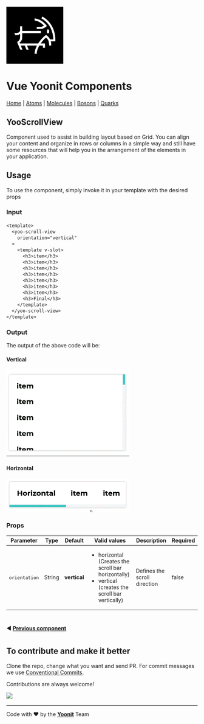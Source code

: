 [<img src="../../../assets/yoonit-icon.jpg" width="150">](https://github.com/Yoonit-Labs/vue-yoonit-components)

# Vue Yoonit Components

[Home](https://github.com/Yoonit-Labs/vue-yoonit-components) | [Atoms](https://github.com/Yoonit-Labs/vue-yoonit-components/blob/feature/readme/README.md#atoms) | [Molecules](https://github.com/Yoonit-Labs/vue-yoonit-components/blob/feature/readme/README.md#molecules) | [Bosons](https://github.com/Yoonit-Labs/vue-yoonit-components/blob/feature/readme/README.md#bosons) | [Quarks](https://github.com/Yoonit-Labs/vue-yoonit-components/blob/feature/readme/README.md#quarks)

## YooScrollView

Component used to assist in building layout based on Grid. You can align your content and organize in rows or columns in a simple way and still have some resources that will help you in the arrangement of the elements in your application.

## Usage

To use the component, simply invoke it in your template with the desired props

### Input
```vue
<template>
  <yoo-scroll-view
    orientation="vertical"
  >
    <template v-slot>
      <h3>item</h3>
      <h3>item</h3>
      <h3>item</h3>
      <h3>item</h3>
      <h3>item</h3>
      <h3>item</h3>
      <h3>item</h3>
      <h3>Final</h3>
    </template>
  </yoo-scroll-view>
</template>
```
### Output

The output of the above code will be:

#### Vertical
<img src="../../../../public/readme-img/scrollview-vertical.gif" alt="Example for YooScrollView component as Vertical option">

#### Horizontal
<img src="../../../../public/readme-img/scrollview-horizontal.gif" alt="Example for YooScrollView component as Horizontal option">

### Props

| Parameter     | Type    | Default      | Valid values                                            | Description                                   | Required
|---------------|---------|--------------|---------------------------------------------------------|-----------------------------------------------|---------
| `orientation` | String  | **vertical** | <ul><li> horizontal (Creates the scroll bar horizontally) </li><li> vertical (creates the scroll bar vertically) </li></ul> | Defines the scroll direction | false

#
 
#### :arrow_backward: [**Previous component**](../GridLayout/README.md)
#
## To contribute and make it better

Clone the repo, change what you want and send PR.
For commit messages we use <a href="https://www.conventionalcommits.org/">Conventional Commits</a>.

Contributions are always welcome!

<a href="https://github.com/Yoonit-Labs/vue-yoonit-components/graphs/contributors">
  <img src="https://contrib.rocks/image?repo=Yoonit-Labs/vue-yoonit-components" />
</a>
  
---  

Code with ❤ by the [**Yoonit**](https://yoonit.dev/) Team
